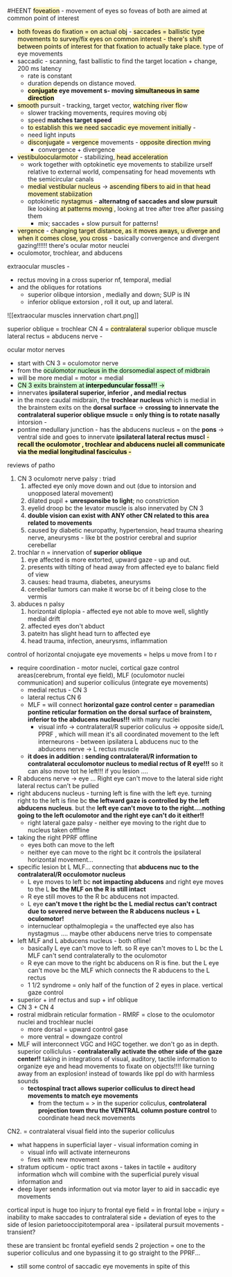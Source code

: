 #HEENT 
<mark style="background: #FFF3A3A6;">foveation</mark> - movement of eyes so foveas of both are aimed at common point of interest 
- <mark style="background: #FFF3A3A6;">both foveas do fixation = on actual obj</mark>
	-<mark style="background: #FFF3A3A6;"> saccades = ballistic type movements to survey/fix eyes on common interest - there's shift between points of interest for that fixation to actually take place. </mark>
type of eye movements
- saccadic - scanning, fast ballistic to find the target location + change, 200 ms latency 
	- rate is constant 
	- duration depends on distance moved. 
	- **<mark style="background: #FFF3A3A6;">conjugate</mark> eye movement s- moving <mark style="background: #FFF3A3A6;">simultaneous in same direction</mark>**
- <mark style="background: #FFF3A3A6;">smooth</mark> pursuit - tracking, target vector, <mark style="background: #FFF3A3A6;">watching river flo</mark>w 
	- slower tracking movements, requires moving obj 
	- speed **matches target speed**
	- <mark style="background: #FFF3A3A6;">to establish this we need saccadic eye movement initially</mark> -
	- need light inputs
	- <mark style="background: #FFF3A3A6;">disconjugate</mark> = <mark style="background: #FFF3A3A6;">vergence</mark> movements - <mark style="background: #FFF3A3A6;">opposite direction mving </mark>
		- convergence + divergence 
- <mark style="background: #FFF3A3A6;">vestibuloocularmotor</mark> - stabilizing,<mark style="background: #FFF3A3A6;"> head acceleration</mark>
	- work together with optokinetic eye movements to stabilize urself relative to external world, compensating for head movements wth the semicircular canals
	- <mark style="background: #FFF3A3A6;">medial vestibular nucleus</mark> -> <mark style="background: #FFF3A3A6;">ascending fibers to aid in that head movement stabiization </mark>
	- optokinetic <mark style="background: #FFF3A3A6;">nystagmus</mark> - **alternatng of saccades and slow pursuit** lke looking <mark style="background: #FFF3A3A6;">at patterns movng </mark>, lookng at tree after tree after passing them 
		- mix; saccades + slow pursuit for patterns! 
- <mark style="background: #FFF3A3A6;">vergence</mark> - <mark style="background: #FFF3A3A6;">changing target distance, as it moves aways, u diverge and when it comes close, you cross</mark> - basically convergence and divergent gazing!!!!!!
there's ocular motor neuclei 
- oculomotor, trochlear, and abducens 

extraocular muscles - 
- rectus moving in a cross superior nf, temporal, medial 
- and the obliques for rotations 
	- superior olibque intorsion , medially and down; SUP is IN  
	- inferior oblique extorsion , roll it out, up and lateral. 

![[extraocular muscles innervation chart.png]]

superior oblique = trochlear CN 4 = <mark style="background: #FFF3A3A6;">contralateral</mark> superior oblique muscle 
lateral rectus = abducens nerve - 

ocular motor nerves
- start with CN 3 = oculomotor nerve
- from the <mark style="background: #BBFABBA6;">oculomotor nucleus in the dorsomedial aspect of midbrain </mark>
- will be more medial = motor = medial 
- <mark style="background: #BBFABBA6;">CN 3 exits brainstem at **interpeduncular fossa!!!** -> </mark>
- innervates **ipsilateral superior, inferior , and medial rectus**
- in the more caudal midbrain, the **trochlear nucleus** which is medial in the brainstem exits on the **dorsal surface** -> **crossing to innervate the contralateral superior oblique msucle = only thing is to rotate nasally** intorsion - 
- pontine medullary junction - has the abducens nucleus = on the **pons** -> ventral side and goes to innervate **ipsilateral lateral rectus muscl**
	<mark style="background: #FFF3A3A6;">- **recall the oculomotor , trochlear and abducens nuclei all communicate via the medial longitudinal fasciculus -</mark>** 

reviews of patho
1. CN 3 oculomotr nerve palsy : triad
	1. affected eye only move down and out (due to intorsion and unopposed lateral movement)
	2. dilated pupil + **unresponsibe to light**; no constriction 
	3. eyelid droop bc the levator muscle is also innervated by CN 3 
	4. **double vision can exist with ANY other CN related to this area related to movements** 
	5. caused by diabetic neuropathy, hypertension, head trauma shearing nerve, aneurysms - like bt the postrior cerebral and suprior cerebellar 
2. trochlar n = innervation of **superior oblique**
	1. eye affected is more extorted, upward gaze - up and out. 
	2. presents with tilting of head away from affected eye to balanc field of view 
	3. causes: head trauma, diabetes, aneurysms 
	4. cerebellar tumors can make it worse bc of it being close to the vermis 
3. abduces n palsy 
	1. horizontal diplopia - affected eye not able to move well, slightly medial drift
	2. affected eyes don't abduct 
	3. pateitn has slight head turn to affected eye 
	4. head trauma, infection, aneurysms, inflammation 

control of horizontal cnojugate eye movements = helps u move from l to r
- require coordination - motor nuclei, cortical gaze control areas(cerebrum, frontal eye field), MLF (oculomotor nuclei communication) and superior colliculus (integrate eye movements)
	- medial rectus - CN 3 
	- lateral rectus CN 6 
	- MLF = will connect **horizontal gaze control center = paramedian pontine reticular formation on the dorsal surface of brainstem, inferior to the abducens nucleus!!!** with many nuclei 
		- visual info -> contralateral/R superior coliculus -> opposite side/L PPRF , which will mean it's all coordinated movement to the left 
	interneurons - between ipsilatera L abducens nuc to the abducens nerve -> L rectus muscle 
	- **it does in addition : sending contralateral/R information to contralateral occulomotor nucleus to medial rectus of R eye!!!** so it can also move tot he left!!!
if you lesion .... 
- R abducens nerve -> eye ... Right eye can't move to the lateral side right lateral rectus can't be pulled 
- right abducens nucleus - turning left is fine with the left eye. turning right to the left is fine bc **the leftward gaze is controlled by the left abducens nucleus**. but the **left eye can't move to to the right....nothing going to the left oculomotor and the right eye can't do it either!!**
	- right lateral gaze palsy - neither eye moving to the right due to nucleus taken offfline 
- taking the right PPRF offline 
	- eyes both can move to the left
	- neither eye can move to the right bc it controls the ipsilateral horizontal movement... 
- specific lesion bt L MLF... connecting that **abducens nuc to the contralateral/R occulomotor nucleus**
	- L eye moves to left bc **not impacting abducens** and right eye moves to the L **bc the MLF on the R is still intact**
	- R eye still moves to the R bc abducens not impacted. 
	- L eye **can't move t the right bc the L medial rectus can't contract due to severed nerve between the R abducens nucleus + L oculomotor!**
	- internuclear opthalmoplegia = the unaffected eye also has nystagmus .... maybe other abducens nerve tries to compensate 
- left MLF and L abducens nucleus - both ofline!
	- basically L eye can't move to left. so R eye can't moves to L bc the L MLF can't send contralaterally to the oculomotor 
	- R eye can move to the right bc abducens on R is fine. but the L eye can't move bc the MLF which connects the R abducens to the L rectus 
	- 1 1/2 syndrome = only half of the function of 2 eyes in place. 
vertical gaze control 
- superior + inf rectus and sup + inf oblique
- CN 3 + CN 4 
- rostral midbrain reticular formation - RMRF = close to the oculomotor nuclei and trochlear nuclei 
	- more dorsal = upward control gase
	- more ventral = downgaze control 
- MLF will interconnect VGC and HGC together. 
we don't go as in depth. 
superior colliclulus - **contralaterally activate the other side of the gaze center!!**
	taking in integrations of visual, auditory, tactile information to organize eye and head movements to fixate on objects!!!!
	like turning away from an explosion! instead of towards like ppl do with harmless sounds 
	- **tectospinal tract allows superior colliculus to direct head movements to match eye movements**
		- from the tectum = > in the superior coliculus, **controlateral projection town thru the VENTRAL column posture control** to coordinate head neck movements


CN2. = contralateral visual field into the superior colliculus 
- what happens in superficial layer - visual information coming in 
	- visual info will activate interneurons 
	- fires with new movement 
- stratum opticum - optic tract axons - takes in tactile + auditory information whch will combine with the superficial purely visual information and
- deep layer sends information out via motor layer to aid in saccadic eye movements 

cortical input is huge too 
 injury to frontal eye field = in frontal lobe = injury = inability to make saccades to contralateral side + deviation of eyes to the side of lesion 
parietooccipitotemporal area - ipsilateral pursuit movements - transient? 

these are transient bc frontal eyefield sends 2 projection = one to the superior colliculus and one bypassing it to go straight to the PPRF...
- still some control of saccadic eye movements in spite of this 

